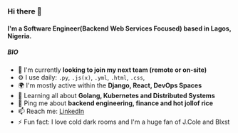 <!--
**jesseinit/jesseinit** is a ✨ _special_ ✨ repository because its `README.md` (this file) appears on your GitHub profile.

Here are some ideas to get you started:

- 🔭 I’m currently working on ...
- 🌱 I’m currently learning ...
- 👯 I’m looking to collaborate on ...
- 🤔 I’m looking for help with ...
- 💬 Ask me about ...
- 📫 How to reach me: ...
- 😄 Pronouns: ...
- ⚡ Fun fact: ...
-->


### Hi there 👋

#### I'm a Software Engineer(Backend Web Services Focused) based in Lagos, Nigeria.

##### BIO

- 🏢 I'm currently **looking to join my next team (remote or on-site)**
- ⚙️ I use daily: `.py`, `.js(x)`, `.yml`, `.html`, `.css`,
- 🌍 I'm mostly active within the **Django, React, DevOps Spaces**
- 🌱 Learning all about **Golang, Kubernetes and Distributed Systems**
- 💬 Ping me about **backend engineering, finance and hot jollof rice**
- 📫 Reach me: [LinkedIn](https://www.linkedin.com/in/jesse-egbosionu/)
- ⚡️ Fun fact: I love cold dark rooms and I'm a huge fan of J.Cole and Blxst
